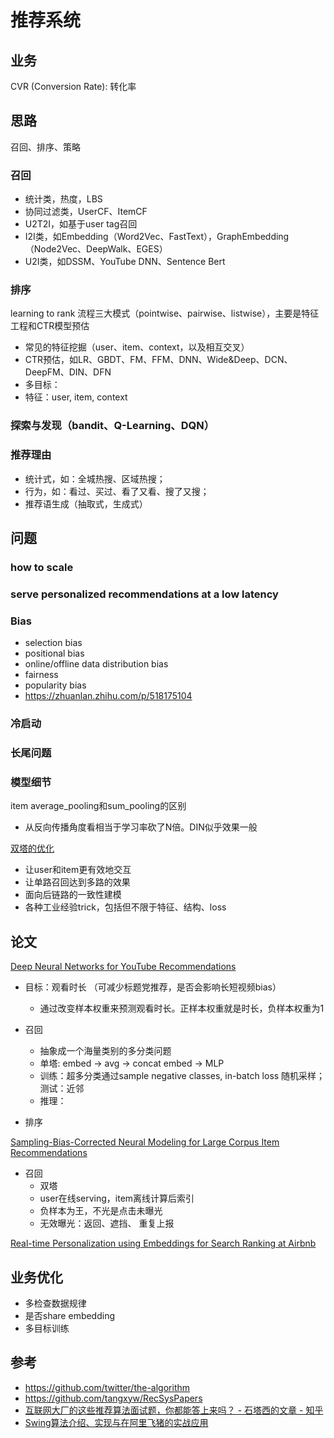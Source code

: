 # 推荐系统

## 业务
CVR (Conversion Rate): 转化率

## 思路
召回、排序、策略

### 召回
- 统计类，热度，LBS
- 协同过滤类，UserCF、ItemCF
- U2T2I，如基于user tag召回
- I2I类，如Embedding（Word2Vec、FastText），GraphEmbedding（Node2Vec、DeepWalk、EGES）
- U2I类，如DSSM、YouTube DNN、Sentence Bert

### 排序
learning to rank 流程三大模式（pointwise、pairwise、listwise），主要是特征工程和CTR模型预估
- 常见的特征挖掘（user、item、context，以及相互交叉）
- CTR预估，如LR、GBDT、FM、FFM、DNN、Wide&Deep、DCN、DeepFM、DIN、DFN
- 多目标：
- 特征：user, item, context

### 探索与发现（bandit、Q-Learning、DQN）


### 推荐理由
- 统计式，如：全城热搜、区域热搜；
- 行为，如：看过、买过、看了又看、搜了又搜；
- 推荐语生成（抽取式，生成式）


## 问题
### how to scale
### serve personalized recommendations at a low latency

### Bias
- selection bias
- positional bias
- online/offline data distribution bias
- fairness
- popularity bias
- https://zhuanlan.zhihu.com/p/518175104

### 冷启动


### 长尾问题

### 模型细节

item average_pooling和sum_pooling的区别
- 从反向传播角度看相当于学习率砍了N倍。DIN似乎效果一般

[双塔的优化](https://www.zhihu.com/question/314773668/answer/2259594886)
- 让user和item更有效地交互
- 让单路召回达到多路的效果
- 面向后链路的一致性建模
- 各种工业经验trick，包括但不限于特征、结构、loss

## 论文

[Deep Neural Networks for YouTube Recommendations](https://cseweb.ucsd.edu/classes/fa17/cse291-b/reading/p191-covington.pdf)
- 目标：观看时长 （可减少标题党推荐，是否会影响长短视频bias）
  - 通过改变样本权重来预测观看时长。正样本权重就是时长，负样本权重为1

- 召回 
  - 抽象成一个海量类别的多分类问题
  - 单塔: embed -> avg -> concat embed -> MLP
  - 训练：超多分类通过sample negative classes, in-batch loss 随机采样；测试：近邻 
  - 推理：
- 排序

[Sampling-Bias-Corrected Neural Modeling for Large Corpus Item Recommendations]()

- 召回
  - 双塔
  - user在线serving，item离线计算后索引
  - 负样本为王，不光是点击未曝光
  - 无效曝光：返回、遮挡、 重复上报

[Real-time Personalization using Embeddings for Search Ranking at Airbnb]()

## 业务优化

- 多检查数据规律
- 是否share embedding
- 多目标训练

## 参考
- https://github.com/twitter/the-algorithm
- https://github.com/tangxyw/RecSysPapers
- [互联网大厂的这些推荐算法面试题，你都能答上来吗？ - 石塔西的文章 - 知乎](https://zhuanlan.zhihu.com/p/627578461)
- [Swing算法介绍、实现与在阿里飞猪的实战应用](https://zhuanlan.zhihu.com/p/364593067)

